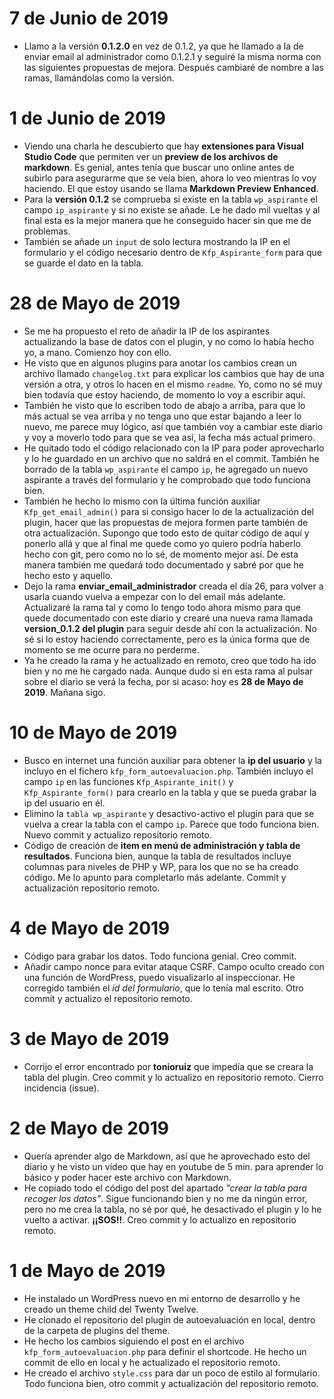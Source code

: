 # 7 de Junio de 2019
- Llamo a la versión **0.1.2.0** en vez de 0.1.2, ya que he llamado a la de enviar email al administrador como 0.1.2.1 y seguiré la misma norma con las siguientes propuestas de mejora. Después cambiaré de nombre a las ramas, llamándolas como la versión.

# 1 de Junio de 2019
- Viendo una charla he descubierto que hay **extensiones para Visual Studio Code** que permiten ver un **preview de los archivos de markdown**. Es genial, antes tenía que buscar uno online antes de subirlo para asegurarme que se veía bien, ahora lo veo mientras lo voy haciendo. El que estoy usando se llama **Markdown Preview Enhanced**.
- Para la **versión 0.1.2** se comprueba si existe en la tabla `wp_aspirante` el campo `ip_aspirante` y si no existe se añade. Le he dado mil vueltas y al final esta es la mejor manera que he conseguido hacer sin que me de problemas.
- También se añade un `input` de solo lectura mostrando la IP en el formulario y el código necesario dentro de `Kfp_Aspirante_form` para que se guarde el dato en la tabla.

# 28 de Mayo de 2019
- Se me ha propuesto el reto de añadir la IP de los aspirantes actualizando la base de datos con el plugin, y no como lo había hecho yo, a mano. Comienzo hoy con ello.
- He visto que en algunos plugins para anotar los cambios crean un archivo llamado `changelog.txt` para explicar los cambios que hay de una versión a otra, y otros lo hacen en el mismo `readme`. Yo, como no sé muy bien todavía que estoy haciendo, de momento lo voy a escribir aquí.
- También he visto que lo escriben todo de abajo a arriba, para que lo más actual se vea arriba y no tenga uno que estar bajando a leer lo nuevo, me parece muy lógico, así que también voy a cambiar este diario y voy a moverlo todo para que se vea así, la fecha más actual primero.
- He quitado todo el código relacionado con la IP para poder aprovecharlo y lo he guardado en un archivo que no saldrá en el commit. También he borrado de la tabla `wp_aspirante` el campo `ip`, he agregado un nuevo aspirante a través del formulario y he comprobado que todo funciona bien.
- También he hecho lo mismo con la última función auxiliar `Kfp_get_email_admin()` para si consigo hacer lo de la actualización del plugin, hacer que las propuestas de mejora formen parte también de otra actualización. Supongo que todo esto de quitar código de aquí y ponerlo allá y que al final me quede como yo quiero podría haberlo hecho con git, pero como no lo sé, de momento mejor así. De esta manera también me quedará todo documentado y sabré por que he hecho esto y aquello.
- Dejo la rama **enviar_email_administrador** creada el día 26, para volver a usarla cuando vuelva a empezar con lo del email más adelante. Actualizaré la rama tal y como lo tengo todo ahora mismo para que quede documentado con este diario y crearé una nueva rama llamada **version_0.1.2 del plugin** para seguir desde ahí con la actualización. No sé si lo estoy haciendo correctamente, pero es la única forma que de momento se me ocurre para no perderme.
- Ya he creado la rama y he actualizado en remoto, creo que todo ha ido bien y no me he cargado nada. Aunque dudo si en esta rama al pulsar sobre el diario se verá la fecha, por si acaso: hoy es **28 de Mayo de 2019**. Mañana sigo.

# 10 de Mayo de 2019
- Busco en internet una función auxiliar para obtener la **ip del usuario** y la incluyo en el fichero `kfp_form_autoevaluacion.php`. También incluyo el campo `ip` en las funciones `Kfp_Aspirante_init()` y `Kfp_Aspirante_form()` para crearlo en la tabla y que se pueda grabar la ip del usuario en él.
- Elimino la `tabla wp_aspirante` y desactivo-activo el plugin para que se vuelva a crear la tabla con el campo `ip`. Parece que todo funciona bien. Nuevo commit y actualizo repositorio remoto.
- Código de creación de **item en menú de administración y tabla de resultados**. Funciona bien, aunque la tabla de resultados incluye columnas para niveles de PHP y WP, para los que no se ha creado código. Me lo apunto para completarlo más adelante. Commit y actualización repositorio remoto.

# 4 de Mayo de 2019
- Código para grabar los datos. Todo funciona genial. Creo commit.
- Añadir campo nonce para evitar ataque CSRF. Campo oculto creado con una función de WordPress, puedo visualizarlo al inspeccionar. He corregido también el *id del formulario*, que lo tenía mal escrito. Otro commit y actualizo el repositorio remoto.

# 3 de Mayo de 2019
- Corrijo el error encontrado por **tonioruiz** que impedía que se creara la tabla del plugin. Creo commit y lo actualizo en repositorio remoto. Cierro incidencia (issue).

# 2 de Mayo de 2019
- Quería aprender algo de Markdown, así que he aprovechado esto del diario y he visto un vídeo que hay en youtube de 5 min. para aprender lo básico y poder hacer este archivo con Markdown.
- He copiado todo el código del post del apartado *"crear la tabla para recoger los datos"*. Sigue funcionando bien y no me da ningún error, pero no me crea la tabla, no sé por qué, he desactivado el plugin y lo he vuelto a activar. **¡¡SOS!!**. Creo commit y lo actualizo en repositorio remoto.

# 1 de Mayo de 2019
- He instalado un WordPress nuevo en mi entorno de desarrollo y he creado un theme child del Twenty Twelve.
- He clonado el repositorio del plugin de autoevaluación en local, dentro de la carpeta de plugins del theme.
- He hecho los cambios siguiendo el post en el archivo `kfp_form_autoevaluacion.php` para definir el shortcode. He hecho un commit de ello en local y he actualizado el repositorio remoto.
- He creado el archivo `style.css` para dar un poco de estilo al formulario. Todo funciona bien, otro commit y actualización del repositorio remoto.
